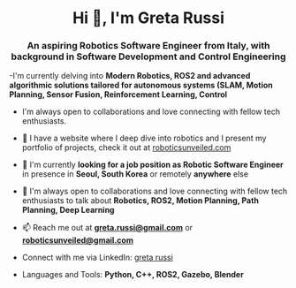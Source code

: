 
<h1 align="center">Hi 👋, I'm Greta Russi</h1>
<h3 align="center">An aspiring Robotics Software Engineer from Italy, with background in Software Development and Control Engineering</h3>

<!-- <img align="right" alt="Coding" width="400" src="https://cdn.dribbble.com/users/1162077/screenshots/3848914/programmer.gif">
 -->
 
-I'm currently delving into **Modern Robotics, ROS2 and advanced algorithmic solutions tailored for autonomous systems (SLAM, Motion Planning, Sensor Fusion, Reinforcement Learning, Control**
 
- I'm always open to collaborations and love connecting with fellow tech enthusiasts.
 
- 🦾 I have a website where I deep dive into robotics and I present my portfolio of projects, check it out at [roboticsunveiled.com](https://www.roboticsunveiled.com)

- 💼 I'm currently **looking for a job position as Robotic Software Engineer** in presence in **Seoul, South Korea** or remotely **anywhere** else

- 💬 I'm always open to collaborations and love connecting with fellow tech enthusiasts to talk about **Robotics, ROS2, Motion Planning, Path Planning, Deep Learning**

- 📫 Reach me out at **greta.russi@gmail.com** or **roboticsunveiled@gmail.com**

- Connect with me via LinkedIn: [greta russi](www.linkedin.com/in/greta-russi) 

- Languages and Tools: **Python, C++, ROS2, Gazebo, Blender**


<!-- <p><img align="center" src="https://github-readme-stats.vercel.app/api/top-langs?username=omarjitani&show_icons=true&locale=en&layout=compact" alt="omarjitani" /></p> -->


<!-- [![Top Langs](https://github-readme-stats.vercel.app/api/top-langs/?username=omarjitani&hide_progress=true)](https://github.com/omarjitani/github-readme-stats) -->

